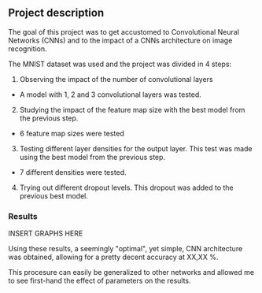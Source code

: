 ## Project description

The goal of this project was to get accustomed to Convolutional Neural Networks (CNNs) and to the impact of a CNNs architecture on image recognition.

The MNIST dataset was used and the project was divided in 4 steps:

1. Observing the impact of the number of convolutional layers
  - A model with 1, 2 and 3 convolutional layers was tested.
  
2. Studying the impact of the feature map size with the best model from the previous step.
  - 6 feature map sizes were tested
  
3. Testing different layer densities for the output layer. This test was made using the best model from the previous step.
  - 7 different densities were tested.
  
4. Trying out different dropout levels. This dropout was added to the previous best model.

### Results

INSERT GRAPHS HERE

Using these results, a seemingly "optimal", yet simple, CNN architecture was obtained, allowing for a pretty decent accuracy at XX,XX %.

This procesure can easily be generalized to other networks and allowed me to see first-hand the effect of parameters on the results.
